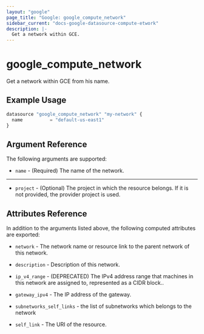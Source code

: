 ```yaml
---
layout: "google"
page_title: "Google: google_compute_network"
sidebar_current: "docs-google-datasource-compute-etwork"
description: |-
  Get a network within GCE.
---
```


# google\_compute\_network

Get a network within GCE from his name.

## Example Usage

```js
datasource "google_compute_network" "my-network" {
  name          = "default-us-east1"
}
```

## Argument Reference

The following arguments are supported:

* `name` - (Required) The name of the network.
    

- - -

* `project` - (Optional) The project in which the resource belongs. If it
    is not provided, the provider project is used.

## Attributes Reference

In addition to the arguments listed above, the following computed attributes are
exported:

* `network` - The network name or resource link to the parent
    network of this network. 

* `description` - Description of this network.

* `ip_v4_range` - (DEPRECATED) The IPv4 address range that machines in this network
   are assigned to, represented as a CIDR block..

* `gateway_ipv4` - The IP address of the gateway.

* `subnetworks_self_links` - the list of subnetworks which belongs to the network

* `self_link` - The URI of the resource.
